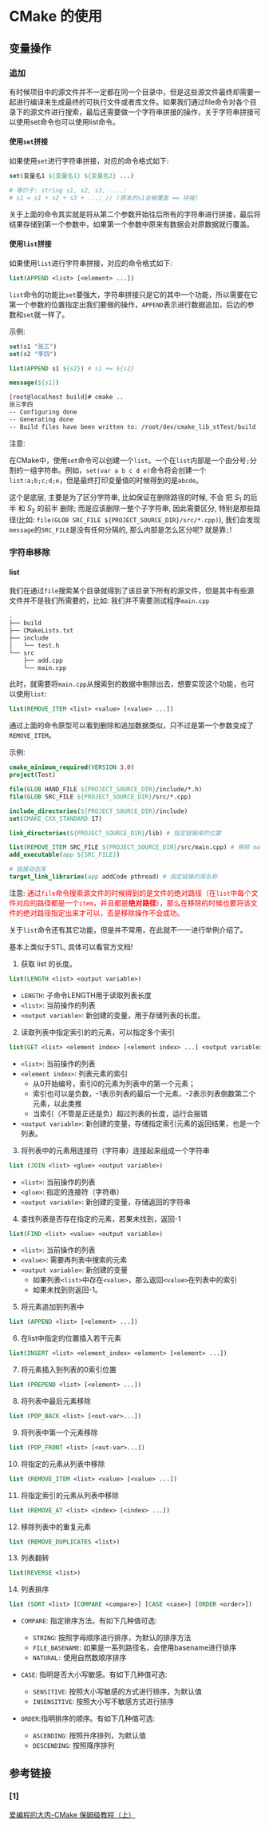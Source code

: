 # CMake 的使用
## 变量操作
### 追加
有时候项目中的源文件并不一定都在同一个目录中，但是这些源文件最终却需要一起进行编译来生成最终的可执行文件或者库文件。如果我们通过file命令对各个目录下的源文件进行搜索，最后还需要做一个字符串拼接的操作，关于字符串拼接可以使用set命令也可以使用list命令。

#### 使用`set`拼接
如果使用`set`进行字符串拼接，对应的命令格式如下:

```CMake
set(变量名1 ${变量名1} ${变量名2} ...)

# 等价于: string s1, s2, s3, ....;
# s1 = s1 + s2 + s3 + ...; // (原本的s1会被覆盖 == 拼接)
```

关于上面的命令其实就是将从第二个参数开始往后所有的字符串进行拼接，最后将结果存储到第一个参数中，如果第一个参数中原来有数据会对原数据就行覆盖。

#### 使用`list`拼接
如果使用`list`进行字符串拼接，对应的命令格式如下:

```CMake
list(APPEND <list> [<element> ...])
```

`list`命令的功能比`set`要强大，字符串拼接只是它的其中一个功能，所以需要在它第一个参数的位置指定出我们要做的操作，`APPEND`表示进行数据追加，后边的参数和`set`就一样了。

示例:

```CMake
set(s1 "张三")
set(s2 "李四")

list(APPEND s1 ${s2}) # s1 += ${s2}

message(${s1})
```

```bash
[root@localhost build]# cmake ..
张三李四
-- Configuring done
-- Generating done
-- Build files have been written to: /root/dev/cmake_lib_stTest/build
```

注意:

在CMake中，使用`set`命令可以创建一个`list`。一个在`list`内部是一个由分号`;`分割的一组字符串。例如，`set(var a b c d e)`命令将会创建一个`list:a;b;c;d;e`，但是最终打印变量值的时候得到的是`abcde`。

这个是底层, 主要是为了区分字符串, 比如保证在删除路径的时候, 不会 把 $S_1$ 的后半 和 $S_2$ 的前半 删除; 而是应该删除一整个子字符串, 因此需要区分, 特别是那些路径(比如: `file(GLOB SRC_FILE ${PROJECT_SOURCE_DIR}/src/*.cpp)`), 我们会发现`message`的`SRC_FILE`是没有任何分隔的, 那么内部是怎么区分呢? 就是靠`;`!

### 字符串移除
#### list
我们在通过`file`搜索某个目录就得到了该目录下所有的源文件，但是其中有些源文件并不是我们所需要的，比如: 我们并不需要测试程序`main.cpp`

```bash
.
├── build
├── CMakeLists.txt
├── include
│   └── test.h
└── src
    ├── add.cpp
    └── main.cpp
```
此时，就需要将`main.cpp`从搜索到的数据中剔除出去，想要实现这个功能，也可以使用`list`:

```CMake
list(REMOVE_ITEM <list> <value> [<value> ...])
```
通过上面的命令原型可以看到删除和追加数据类似，只不过是第一个参数变成了`REMOVE_ITEM`。

示例:

```CMake
cmake_minimum_required(VERSION 3.0)
project(Test)

file(GLOB HAND_FILE ${PROJECT_SOURCE_DIR}/include/*.h)
file(GLOB SRC_FILE ${PROJECT_SOURCE_DIR}/src/*.cpp)

include_directories(${PROJECT_SOURCE_DIR}/include)
set(CMAKE_CXX_STANDARD 17)

link_directories(${PROJECT_SOURCE_DIR}/lib) # 指定链接库的位置

list(REMOVE_ITEM SRC_FILE ${PROJECT_SOURCE_DIR}/src/main.cpp) # 移除 main.cpp
add_executable(app ${SRC_FILE})

# 链接动态库
target_link_libraries(app addCode pthread) # 指定链接的库名称
```

注意: <span style="color:red">通过`file`命令搜索源文件的时候得到的是文件的绝对路径（在`list`中每个文件对应的路径都是一个`item`，并且都是**绝对路径**），那么在移除的时候也要将该文件的绝对路径指定出来才可以，否是移除操作不会成功。</span>

关于`list`命令还有其它功能，但是并不常用，在此就不一一进行举例介绍了。

基本上类似于STL, 具体可以看官方文档!

1. 获取 list 的长度。

```CMake
list(LENGTH <list> <output variable>)
```
- `LENGTH`: 子命令LENGTH用于读取列表长度
- `<list>`: 当前操作的列表
- `<output variable>`: 新创建的变量，用于存储列表的长度。

2. 读取列表中指定索引的的元素，可以指定多个索引

```CMake
list(GET <list> <element index> [<element index> ...] <output variable>)
```

- `<list>`: 当前操作的列表
- `<element index>`: 列表元素的索引
    - 从0开始编号，索引0的元素为列表中的第一个元素；
    - 索引也可以是负数，-1表示列表的最后一个元素，-2表示列表倒数第二个元素，以此类推
    - 当索引（不管是正还是负）超过列表的长度，运行会报错
- `<output variable>`: 新创建的变量，存储指定索引元素的返回结果，也是一个列表。

3. 将列表中的元素用连接符（字符串）连接起来组成一个字符串

```CMake
list (JOIN <list> <glue> <output variable>)
```
- `<list>`: 当前操作的列表
- `<glue>`: 指定的连接符（字符串）
- `<output variable>`: 新创建的变量，存储返回的字符串

4. 查找列表是否存在指定的元素，若果未找到，返回-1

```CMake
list(FIND <list> <value> <output variable>)
```
- `<list>`: 当前操作的列表
- `<value>`: 需要再列表中搜索的元素
- `<output variable>`: 新创建的变量
    - 如果列表`<list>`中存在`<value>`，那么返回`<value>`在列表中的索引
    - 如果未找到则返回-1。

5. 将元素追加到列表中

```CMake
list (APPEND <list> [<element> ...])
```

6. 在list中指定的位置插入若干元素

```CMake
list(INSERT <list> <element_index> <element> [<element> ...])
```

7. 将元素插入到列表的0索引位置

```CMake
list (PREPEND <list> [<element> ...])
```

8. 将列表中最后元素移除

```CMake
list (POP_BACK <list> [<out-var>...])
```

9. 将列表中第一个元素移除

```CMake
list (POP_FRONT <list> [<out-var>...])
```

10. 将指定的元素从列表中移除

```CMake
list (REMOVE_ITEM <list> <value> [<value> ...])
```

11. 将指定索引的元素从列表中移除

```CMake
list (REMOVE_AT <list> <index> [<index> ...])
```

12. 移除列表中的重复元素

```CMake
list (REMOVE_DUPLICATES <list>)
```

13. 列表翻转

```CMake
list(REVERSE <list>)
```

14. 列表排序

```CMake
list (SORT <list> [COMPARE <compare>] [CASE <case>] [ORDER <order>])
```
- `COMPARE`: 指定排序方法。有如下几种值可选:
    - `STRING`: 按照字母顺序进行排序，为默认的排序方法
    - `FILE_BASENAME`: 如果是一系列路径名，会使用basename进行排序
    - `NATURAL:` 使用自然数顺序排序

- `CASE`: 指明是否大小写敏感。有如下几种值可选:
    - `SENSITIVE`: 按照大小写敏感的方式进行排序，为默认值
    - `INSENSITIVE`: 按照大小写不敏感方式进行排序

- `ORDER`:指明排序的顺序。有如下几种值可选:
    - `ASCENDING`: 按照升序排列，为默认值
    - `DESCENDING`: 按照降序排列

## 参考链接
### [1]
[爱编程的大丙-CMake 保姆级教程（上）](https://subingwen.cn/cmake/CMake-primer/)